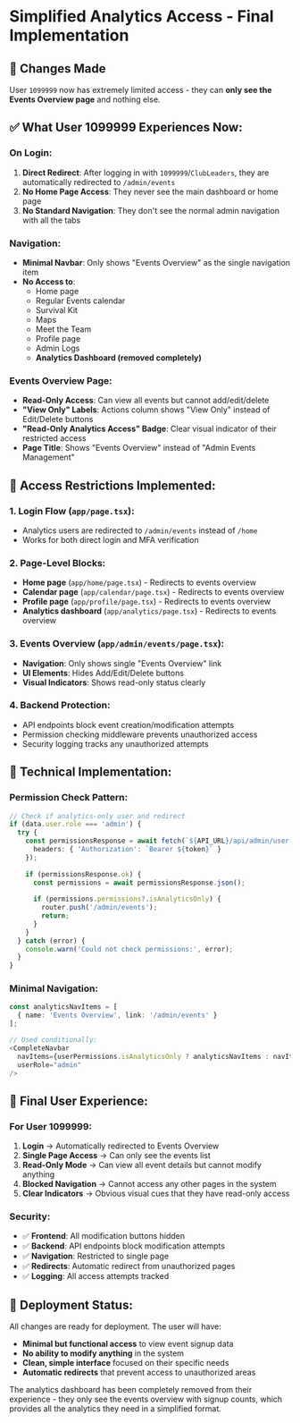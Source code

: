 # Simplified Analytics Access - Final Implementation

## 🎯 Changes Made

User `1099999` now has extremely limited access - they can **only see the Events Overview page** and nothing else.

## ✅ What User 1099999 Experiences Now:

### On Login:
1. **Direct Redirect**: After logging in with `1099999`/`ClubLeaders`, they are automatically redirected to `/admin/events`
2. **No Home Page Access**: They never see the main dashboard or home page
3. **No Standard Navigation**: They don't see the normal admin navigation with all the tabs

### Navigation:
- **Minimal Navbar**: Only shows "Events Overview" as the single navigation item
- **No Access to**:
  - Home page
  - Regular Events calendar
  - Survival Kit
  - Maps
  - Meet the Team
  - Profile page
  - Admin Logs
  - **Analytics Dashboard (removed completely)**

### Events Overview Page:
- **Read-Only Access**: Can view all events but cannot add/edit/delete
- **"View Only" Labels**: Actions column shows "View Only" instead of Edit/Delete buttons
- **"Read-Only Analytics Access" Badge**: Clear visual indicator of their restricted access
- **Page Title**: Shows "Events Overview" instead of "Admin Events Management"

## 🚫 Access Restrictions Implemented:

### 1. **Login Flow** (`app/page.tsx`):
- Analytics users are redirected to `/admin/events` instead of `/home`
- Works for both direct login and MFA verification

### 2. **Page-Level Blocks**:
- **Home page** (`app/home/page.tsx`) - Redirects to events overview
- **Calendar page** (`app/calendar/page.tsx`) - Redirects to events overview  
- **Profile page** (`app/profile/page.tsx`) - Redirects to events overview
- **Analytics dashboard** (`app/analytics/page.tsx`) - Redirects to events overview

### 3. **Events Overview** (`app/admin/events/page.tsx`):
- **Navigation**: Only shows single "Events Overview" link
- **UI Elements**: Hides Add/Edit/Delete buttons
- **Visual Indicators**: Shows read-only status clearly

### 4. **Backend Protection**:
- API endpoints block event creation/modification attempts
- Permission checking middleware prevents unauthorized access
- Security logging tracks any unauthorized attempts

## 🔧 Technical Implementation:

### Permission Check Pattern:
```typescript
// Check if analytics-only user and redirect
if (data.user.role === 'admin') {
  try {
    const permissionsResponse = await fetch(`${API_URL}/api/admin/user-permissions`, {
      headers: { 'Authorization': `Bearer ${token}` }
    });
    
    if (permissionsResponse.ok) {
      const permissions = await permissionsResponse.json();
      
      if (permissions.permissions?.isAnalyticsOnly) {
        router.push('/admin/events');
        return;
      }
    }
  } catch (error) {
    console.warn('Could not check permissions:', error);
  }
}
```

### Minimal Navigation:
```typescript
const analyticsNavItems = [
  { name: 'Events Overview', link: '/admin/events' }
];

// Used conditionally:
<CompleteNavbar 
  navItems={userPermissions.isAnalyticsOnly ? analyticsNavItems : navItems} 
  userRole="admin" 
/>
```

## 🎉 Final User Experience:

### For User 1099999:
1. **Login** → Automatically redirected to Events Overview
2. **Single Page Access** → Can only see the events list
3. **Read-Only Mode** → Can view all event details but cannot modify anything
4. **Blocked Navigation** → Cannot access any other pages in the system
5. **Clear Indicators** → Obvious visual cues that they have read-only access

### Security:
- ✅ **Frontend**: All modification buttons hidden
- ✅ **Backend**: API endpoints block modification attempts  
- ✅ **Navigation**: Restricted to single page
- ✅ **Redirects**: Automatic redirect from unauthorized pages
- ✅ **Logging**: All access attempts tracked

## 🚀 Deployment Status:

All changes are ready for deployment. The user will have:
- **Minimal but functional access** to view event signup data
- **No ability to modify anything** in the system
- **Clean, simple interface** focused on their specific needs
- **Automatic redirects** that prevent access to unauthorized areas

The analytics dashboard has been completely removed from their experience - they only see the events overview with signup counts, which provides all the analytics they need in a simplified format.